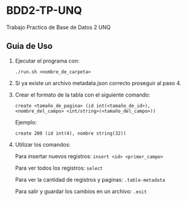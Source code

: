 # BDD2-TP-UNQ
Trabajo Practico de Base de Datos 2 UNQ

## Guia de Uso
1. Ejecutar el programa con: 

    `./run.sh <nombre_de_carpeta>`

2. Si ya existe un archivo metadata.json correcto proseguir al paso 4.
3. Crear el formato de la tabla con el siguiente comando: 

    `create <tamaño_de_pagina> (id int(<tamaño_de_id>), <nombre_del_campo> <int/string>(<tamaño_del_campo>))`

    Ejemplo:

    `create 200 (id int(4), nombre string(32))`

4. Utilizar los comandos:
  
      Para insertar nuevos registros:
      `insert <id> <primer_campo>`
   
      Para ver todos los registros:
      `select`

   Para ver la cantidad de registros y paginas:
   `.table-metadata`

   Para salir y guardar los cambios en un archivo:
   `.exit`

